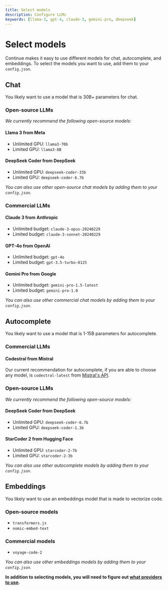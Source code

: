 ```yaml
---
title: Select models
description: Configure LLMs
keywords: [llama-3, gpt-4, claude-3, gemini-pro, deepseek]
---
```


# Select models

Continue makes it easy to use different models for chat, autocomplete, and embeddings. To select the models you want to use, add them to your `config.json`.

## Chat

You likely want to use a model that is 30B+ parameters for chat.

### Open-source LLMs

_We currently recommend the following open-source models:_

#### Llama 3 from Meta

- Unlimited GPU: `llama3-70b`
- Limited GPU: `llama3-8B`

#### DeepSeek Coder from DeepSeek

- Unlimited GPU: `deepseek-coder-33b`
- Limited GPU: `deepseek-coder-6.7b`

_You can also use other open-source chat models by adding them to your `config.json`._

### Commercial LLMs

#### Claude 3 from Anthropic

- Unlimited budget: `claude-3-opus-20240229`
- Limited budget: `claude-3-sonnet-20240229`

#### GPT-4o from OpenAI

- Unlimited budget: `gpt-4o`
- Limited budget: `gpt-3.5-turbo-0125`

#### Gemini Pro from Google

- Unlimited budget: `gemini-pro-1.5-latest`
- Limited budget: `gemini-pro-1.0`

_You can also use other commercial chat models by adding them to your `config.json`._

## Autocomplete

You likely want to use a model that is 1-15B parameters for autocomplete.

### Commercial LLMs

#### Codestral from Mistral

Our current recommendation for autocomplete, if you are able to choose any model, is `codestral-latest` from [Mistral's API](../walkthroughs/set-up-codestral.md).

### Open-source LLMs

_We currently recommend the following open-source models:_

#### DeepSeek Coder from DeepSeek

- Unlimited GPU: `deepseek-coder-6.7b`
- Limited GPU: `deepseek-coder-1.3b`

#### StarCoder 2 from Hugging Face

- Unlimited GPU: `starcoder-2-7b`
- Limited GPU: `starcoder-2-3b`

_You can also use other autocomplete models by adding them to your `config.json`._

## Embeddings

You likely want to use an embeddings model that is made to vectorize code.

### Open-source models

- `transformers.js`
- `nomic-embed-text`

### Commercial models

- `voyage-code-2`

_You can also use other embeddings models by adding them to your `config.json`._

**In addition to selecting models, you will need to figure out [what providers to use](./select-provider.md).**
